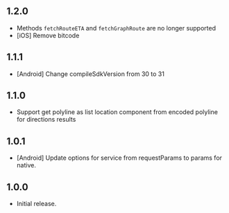 ## 1.2.0

* Methods `fetchRouteETA` and `fetchGraphRoute` are no longer supported
* [iOS] Remove bitcode

## 1.1.1

* [Android] Change compileSdkVersion from 30 to 31

## 1.1.0

* Support get polyline as list location component from encoded polyline for directions results

## 1.0.1

* [Android] Update options for service from requestParams to params for native.

## 1.0.0

* Initial release.
